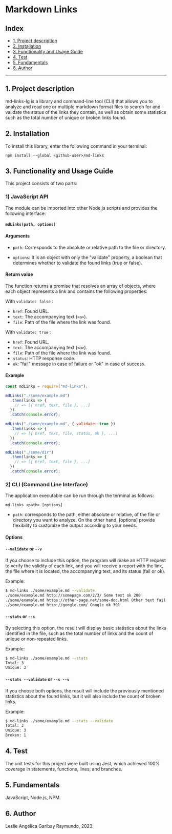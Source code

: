 # Markdown Links

## Index

* [1. Project description](#1-project-description)
* [2. Installation](#2-installation)
* [3. Functionality and Usage Guide](#3-functionality-and-usage-guide)
* [4. Test](#4-test)
* [5. Fundamentals](#5-fundamentals)
* [6. Author](#6-author)

***

## 1. Project description

md-links-lg is a library and command-line tool (CLI) that allows you to analyze and read one or multiple markdown format files to search for and validate the status of the links they contain, as well as obtain some statistics such as the total number of unique or broken links found.


## 2. Installation

To install this library, enter the following command in your terminal:

`npm install --global <github-user>/md-links`


## 3. Functionality and Usage Guide

This project consists of two parts:

### 1) JavaScript API

The module can be imported into other Node.js scripts and provides the following interface:

#### `mdLinks(path, options)`

#### Arguments

* `path`: Corresponds to the absolute or relative path to the file or directory.

* `options`: It is an object with only the "validate" property, a boolean that determines whether to validate the found links (true or false).

#### Return value

The function returns a promise that resolves an array of objects, where each object represents a link and contains the following properties:

With `validate: false` :

* `href`: Found URL.
* `text`: The accompanying text (`<a>`).
* `file`: Path of the file where the link was found.

With `validate: true` :

* `href`: Found URL.
* `text`: The accompanying text (`<a>`).
* `file`: Path of the file where the link was found.
* `status`: HTTP response code.
* `ok`: "fail" message in case of failure or "ok" in case of success.

#### Example

```js
const mdLinks = require("md-links");

mdLinks("./some/example.md")
  .then(links => {
    // => [{ href, text, file }, ...]
  })
  .catch(console.error);

mdLinks("./some/example.md", { validate: true })
  .then(links => {
    // => [{ href, text, file, status, ok }, ...]
  })
  .catch(console.error);

mdLinks("./some/dir")
  .then(links => {
    // => [{ href, text, file }, ...]
  })
  .catch(console.error);
```

### 2) CLI (Command Line Interface)

The application executable can be run through the terminal as follows:

`md-links <path> [options]`

* `path`: corresponds to the path, either absolute or relative, of the file or directory you want to analyze. On the other hand, [options] provide flexibility to customize the output according to your needs.

#### Options

#### `--validate` or `--v`

If you choose to include this option, the program will make an HTTP request to verify the validity of each link, and you will receive a report with the link, the file where it is located, the accompanying text, and its status (fail or ok).

Example:

```sh
$ md-links ./some/example.md --validate
./some/example.md http://somepage.com/2/3/ Some text ok 200 
./some/example.md https://other-page.net/some-doc.html Other text fail 404 
./some/example.md http://google.com/ Google ok 301 
```

#### `--stats` or `--s`

By selecting this option, the result will display basic statistics about the links identified in the file, such as the total number of links and the count of unique or non-repeated links.

Example:

```sh
$ md-links ./some/example.md --stats
Total: 3
Unique: 3
```

#### `--stats --validate` or `--s --v`

If you choose both options, the result will include the previously mentioned statistics about the found links, but it will also include the count of broken links.

Example:

```sh
$ md-links ./some/example.md --stats --validate
Total: 3
Unique: 3
Broken: 1
```

## 4. Test

The unit tests for this project were built using Jest, which achieved 100% coverage in statements, functions, lines, and branches.

## 5. Fundamentals

JavaScript, Node.js, NPM.

## 6. Author

Leslie Angélica Garibay Raymundo, 2023.